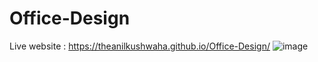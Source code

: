 # Office-Design
Live website : https://theanilkushwaha.github.io/Office-Design/
![image](https://github.com/theanilkushwaha/Office-Design/assets/112506910/877c6c5f-af88-44e9-8aa2-95cecb754441)
